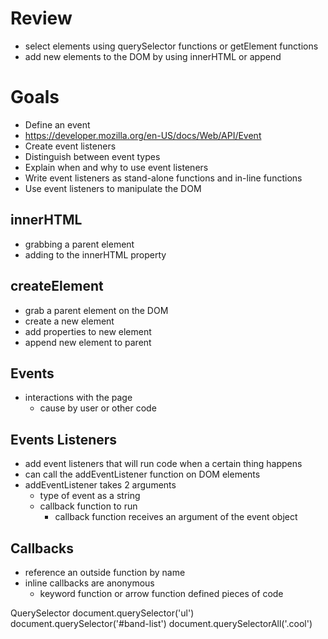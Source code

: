 # Review
- select elements using querySelector functions or getElement functions
- add new elements to the DOM by using innerHTML or append

# Goals
- Define an event
- https://developer.mozilla.org/en-US/docs/Web/API/Event
- Create event listeners
- Distinguish between event types
- Explain when and why to use event listeners
- Write event listeners as stand-alone functions and in-line functions
- Use event listeners to manipulate the DOM

## innerHTML
- grabbing a parent element
- adding to the innerHTML property

## createElement
- grab a parent element on the DOM
- create a new element
- add properties to new element
- append new element to parent

## Events
- interactions with the page
  - cause by user or other code

## Events Listeners
- add event listeners that will run code when a certain thing happens
- can call the addEventListener function on DOM elements
- addEventListener takes 2 arguments
  - type of event as a string
  - callback function to run
    - callback function receives an argument of the event object

## Callbacks
- reference an outside function by name
- inline callbacks are anonymous
  - keyword function or arrow function defined pieces of code

QuerySelector
document.querySelector('ul')
document.querySelector('#band-list')
document.querySelectorAll('.cool')


